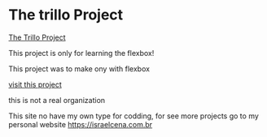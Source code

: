 # The trillo Project

[The Trillo Project](./trillo.png)

This project is only for learning the flexbox!

This project was to make ony with flexbox

[visit this project](https://musing-lovelace-93fb14.netlify.app/)

this is not a real organization

This site no have my own type for codding, for see more projects go to my personal website
https://israelcena.com.br
